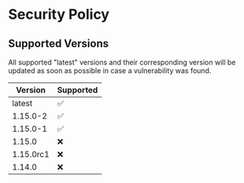 # Security Policy

## Supported Versions

All supported "latest" versions and their corresponding version will be updated as soon as possible in case a vulnerability was found.

| Version   | Supported          |
| --------- | ------------------ |
| latest    | :white_check_mark: |
| 1.15.0-2  | :white_check_mark: |
| 1.15.0-1  | :white_check_mark: |
| 1.15.0    | :x:                |
| 1.15.0rc1 | :x:                |
| 1.14.0    | :x:                |
